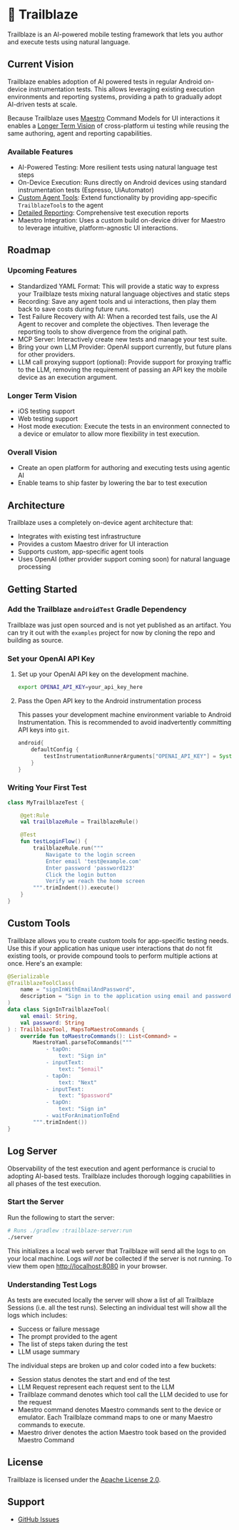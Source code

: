 # 🧭 Trailblaze

Trailblaze is an AI-powered mobile testing framework that lets you author and execute tests using natural language.

## Current Vision

Trailblaze enables adoption of AI powered tests in regular Android on-device instrumentation tests.
This allows leveraging existing execution environments and reporting systems, providing a path to gradually adopt AI-driven tests at scale.

Because Trailblaze uses [Maestro](https://github.com/mobile-dev-inc/maestro) Command Models for UI interactions it enables a [Longer Term Vision](#Longer-Term-Vision) of cross-platform ui testing while reusing the same authoring, agent and reporting capabilities.

### Available Features

- AI-Powered Testing: More resilient tests using natural language test steps
- On-Device Execution: Runs directly on Android devices using standard instrumentation tests (Espresso, UiAutomator)
- [Custom Agent Tools](#Custom-Tools): Extend functionality by providing app-specific `TrailblazeTool`s to the agent
- [Detailed Reporting](#Log-Server): Comprehensive test execution reports
- Maestro Integration: Uses a custom build on-device driver for Maestro to leverage intuitive, platform-agnostic UI interactions.

## Roadmap

### Upcoming Features
- Standardized YAML Format: This will provide a static way to express your Trailblaze tests mixing natural language objectives and static steps
- Recording: Save any agent tools and ui interactions, then play them back to save costs during future runs.
- Test Failure Recovery with AI: When a recorded test fails, use the AI Agent to recover and complete the objectives. Then leverage the reporting tools to show divergence from the original path.
- MCP Server: Interactively create new tests and manage your test suite.
- Bring your own LLM Provider: OpenAI support currently, but future plans for other providers.
- LLM call proxying support (optional): Provide support for proxying traffic to the LLM, removing the requirement of passing an API key the mobile device as an execution argument.

### Longer Term Vision
- iOS testing support
- Web testing support
- Host mode execution: Execute the tests in an environment connected to a device or emulator to allow more flexibility in test execution.

### Overall Vision
- Create an open platform for authoring and executing tests using agentic AI
- Enable teams to ship faster by lowering the bar to test execution

## Architecture

Trailblaze uses a completely on-device agent architecture that:
- Integrates with existing test infrastructure
- Provides a custom Maestro driver for UI interaction
- Supports custom, app-specific agent tools
- Uses OpenAI (other provider support coming soon) for natural language processing

## Getting Started

### Add the Trailblaze `androidTest` Gradle Dependency

Trailblaze was just open sourced and is not yet published as an artifact.  You can try it out with the `examples` project for now by cloning the repo and building as source.

### Set your OpenAI API Key

1. Set up your OpenAI API key on the development machine.

    ```bash
    export OPENAI_API_KEY=your_api_key_here
    ```

2. Pass the Open API key to the Android instrumentation process
    
    This passes your development machine environment variable to Android Instrumentation.  This is recommended to avoid inadvertently committing API keys into `git`.
    
    ```gradle
    android{
        defaultConfig {
            testInstrumentationRunnerArguments["OPENAI_API_KEY"] = System.getenv("OPENAI_API_KEY")
        }
    }
    ```

### Writing Your First Test

```kotlin
class MyTrailblazeTest {

    @get:Rule
    val trailblazeRule = TrailblazeRule()

    @Test
    fun testLoginFlow() {
        trailblazeRule.run("""
            Navigate to the login screen
            Enter email 'test@example.com'
            Enter password 'password123'
            Click the login button
            Verify we reach the home screen
        """.trimIndent()).execute()
    }
}
```

## Custom Tools

Trailblaze allows you to create custom tools for app-specific testing needs.
Use this if your application has unique user interactions that do not fit existing tools, or provide
compound tools to perform multiple actions at once.
Here's an example:

```kotlin
@Serializable
@TrailblazeToolClass(
    name = "signInWithEmailAndPassword",
    description = "Sign in to the application using email and password.  Prefer this tool over manual commands when you are on the page with just the 'Sign in' and 'Create account' options."
)
data class SignInTrailblazeTool(
    val email: String,
    val password: String
) : TrailblazeTool, MapsToMaestroCommands {
    override fun toMaestroCommands(): List<Command> =
        MaestroYaml.parseToCommands("""
            - tapOn:
                text: "Sign in"
            - inputText:
                text: "$email"
            - tapOn:
                text: "Next"
            - inputText:
                text: "$password"
            - tapOn:
                text: "Sign in"
            - waitForAnimationToEnd
        """.trimIndent())
}
```

## Log Server

Observability of the test execution and agent performance is crucial to adopting AI-based tests.
Trailblaze includes thorough logging capabilities in all phases of the test execution.

### Start the Server

Run the following to start the server:

```bash
# Runs ./gradlew :trailblaze-server:run
./server
```


This initializes a local web server that Trailblaze will send all the logs to on your local machine.
Logs _will not_ be collected if the server is not running.
To view them open [http://localhost:8080](http://localhost:8080) in your browser.

### Understanding Test Logs

As tests are executed locally the server will show a list of all Trailblaze Sessions (i.e. all the test runs).
Selecting an individual test will show all the logs which includes:
- Success or failure message
- The prompt provided to the agent
- The list of steps taken during the test
- LLM usage summary

The individual steps are broken up and color coded into a few buckets:
- Session status denotes the start and end of the test
- LLM Request represent each request sent to the LLM
- Trailblaze command denotes which tool call the LLM decided to use for the request
- Maestro command denotes Maestro commands sent to the device or emulator. Each Trailblaze command maps to one or many Maestro commands to execute.
- Maestro driver denotes the action Maestro took based on the provided Maestro Command

## License

Trailblaze is licensed under the [Apache License 2.0](LICENSE).

## Support

- [GitHub Issues](https://github.com/block/trailblaze/issues)

